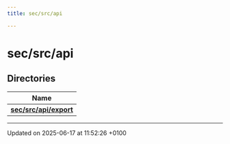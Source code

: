 ```yaml
---
title: sec/src/api

---
```


# sec/src/api



## Directories

| Name           |
| -------------- |
| **[sec/src/api/export](dir_a4bd7de3367ab1637f06ad0eeada778b.md#dir-sec/src/api/export)**  |






-------------------------------

Updated on 2025-06-17 at 11:52:26 +0100
